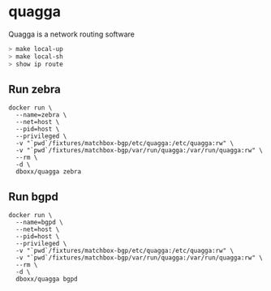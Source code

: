 # quagga
Quagga is a network routing software

```bash
> make local-up
> make local-sh
> show ip route
```

## Run zebra
```
docker run \
  --name=zebra \
  --net=host \
  --pid=host \
  --privileged \
  -v "`pwd`/fixtures/matchbox-bgp/etc/quagga:/etc/quagga:rw" \
  -v "`pwd`/fixtures/matchbox-bgp/var/run/quagga:/var/run/quagga:rw" \
  --rm \
  -d \
  dboxx/quagga zebra
```

## Run bgpd
```
docker run \
  --name=bgpd \
  --net=host \
  --pid=host \
  --privileged \
  -v "`pwd`/fixtures/matchbox-bgp/etc/quagga:/etc/quagga:rw" \
  -v "`pwd`/fixtures/matchbox-bgp/var/run/quagga:/var/run/quagga:rw" \
  --rm \
  -d \
  dboxx/quagga bgpd
```

